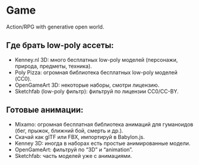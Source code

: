 # Game

Action/RPG with generative open world.

## Где брать low-poly ассеты:

- Kenney.nl 3D: много бесплатных low-poly моделей (персонажи, природа, предметы, техника).
- Poly Pizza: огромная библиотека бесплатных low-poly моделей (CC0).
- OpenGameArt 3D: некоторые наборы, смотри лицензию.
- Sketchfab (low-poly фильтр): фильтруй по лицензии CC0/CC-BY.

## Готовые анимации:

- Mixamo: огромная бесплатная библиотека анимаций для гуманоидов (бег, прыжок, ближний бой, смерть и др.).
- Скачай как glTF или FBX, импортируй в Babylon.js.
- Kenney 3D: иногда в наборах есть простые анимированные модели.
- OpenGameArt: фильтруй по “3D” и “animation”.
- Sketchfab: часть моделей уже с анимациями.
